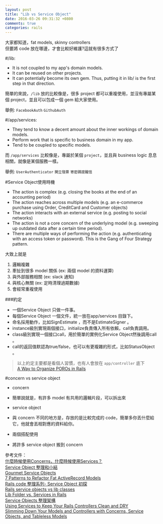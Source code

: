 ```yaml
---
layout: post
title: "Lib vs Service Object"
date: 2016-03-26 09:31:32 +0800
comments: true
categories: rails
---
```


大家都知道，fat models, skinny controllers  
但要將 code 放在哪邊，才會比較好維護?這就有很多方式了  

<!-- more -->

#/lib:
* It is not coupled to my app's domain models.
* It can be reused on other projects.
* It can potentially become its own gem. Thus, putting it in lib/ is the first step in that direction.

簡單的來說，`/lib` 放的比較像是，很多 project 都可以重複使用，並沒有專屬某個 project，並且可以包成一個 gem 給大家使用。

舉例: `FacebookAuth` `GithubAuth`
 
#/app/services:
* They tend to know a decent amount about the inner workings of domain models.
* Perform work that is specific to business domain in my app.
* Tend to be coupled to specific models.

而 `/app/services` 比較像是，專屬於某個 `project`，並且與 business logic 息息相關，就像是某個服務一樣。

舉例: `UserAuthenticator` `開立發票` `寄密碼提醒信` 

#Service Object使用時機

* The action is complex (e.g. closing the books at the end of an accounting period)
* The action reaches across multiple models (e.g. an e-commerce purchase using Order, CreditCard and Customer objects)
* The action interacts with an external service (e.g. posting to social networks)
* The action is not a core concern of the underlying model (e.g. sweeping up outdated data after a certain time period).
* There are multiple ways of performing the action (e.g. authenticating with an access token or password). This is the Gang of Four Strategy pattern.

大致上就是

1. 邏輯複雜
2. 牽扯到很多 model 關係 (ex: 兩個 model 的資料運算)
3. 與外部服務相關 (ex: slack 通知)
4. 與核心無關 (ex: 定時清理過期數據)
5. 會經常重複使用


###約定

* 一個Service Object 只做一件事。
* 每個Service Object 一個文件，統一放在app/services 目錄下。
* 命名採用動作，比如SignEstimate ，而不是EstimateSigner 。
* instance級別實現兩個接口，initialize負責傳入所有依賴，call負責調用。
* class級別實現一個接口call，用於簡單的實例化Service Object然後調用call 。
* call的返回值默認為true/false，也可以有更複雜的形式，比如StatusObject 。
 
>以上約定主要都是看個人習慣，也有人會放在 `app/controller` 底下  
[A Way to Organize POROs in Rails](http://vrybas.github.io/blog/2014/08/15/a-way-to-organize-poros-in-rails/)


#concern vs service object

* concern
 - 簡單說就是，有許多 model 有共用的邏輯片段，可以拆出來 	
* service object
 - 與 concern 不同的地方是，存放的是比較完成的 code，簡單多你丟什麼給它，他就會丟相對應的資料給你。

* 兩個搭配使用
 - 將許多 service object 搬到 concern

參考文件：  
[什麼時候使用Concerns，什麼時候使用Services？](https://ruby-china.org/topics/18401)  
[Service Object 整理和小結](https://ruby-china.org/topics/23892)  
[Gourmet Service Objects](http://brewhouse.io/blog/2014/04/30/gourmet-service-objects.html)  
[7 Patterns to Refactor Fat ActiveRecord Models](http://blog.codeclimate.com/blog/2012/10/17/7-ways-to-decompose-fat-activerecord-models/)  
[Rails code 整理系列- Service Object 初探](http://motion-express.com/blog/20141007-rails-service-object)  
[Rails service objects vs lib classes](http://stackoverflow.com/questions/16159021/rails-service-objects-vs-lib-classes)  
[Lib Folder vs. Services in Rails](http://www.johnnyji.me/rails/2015/05/19/lib-folder-vs-services-in-rails.html)  
[Service Objects 整理架構](http://tech.gadii.net/blog/2014/08/25/Service-Objects-%E6%95%B4%E7%90%86%E6%9E%B6%E6%A7%8B/)  
[Using Services to Keep Your Rails Controllers Clean and DRY](https://blog.engineyard.com/2014/keeping-your-rails-controllers-dry-with-services)   
[Slimming Down Your Models and Controllers with Concerns, Service Objects, and Tableless Models](https://www.viget.com/articles/slimming-down-your-models-and-controllers)